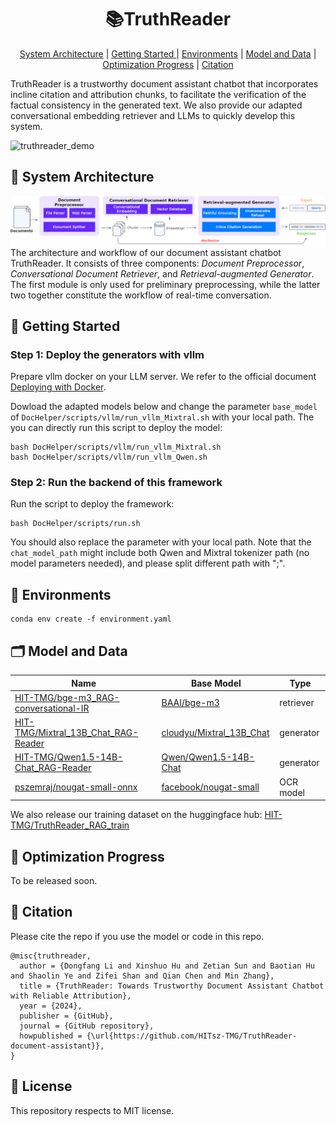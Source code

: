 <h1 align="center">
  📚TruthReader
</h1>

<div align="center">

 [System Architecture](https://github.com/HITsz-TMG/TruthReader-document-assistant?tab=readme-ov-file#blue_book-system-architecture) | [Getting Started
](https://github.com/HITsz-TMG/TruthReader-document-assistant?tab=readme-ov-file#rocket-getting-started) | [Environments](https://github.com/HITsz-TMG/TruthReader-document-assistant?tab=readme-ov-file#zap-environments) | [Model and Data](https://github.com/HITsz-TMG/TruthReader-document-assistant?tab=readme-ov-file#card_index_dividers-model-and-data) | [Optimization Progress](https://github.com/HITsz-TMG/TruthReader-document-assistant?tab=readme-ov-file#thought_balloon-optimization-progress) | [Citation](https://github.com/HITsz-TMG/TruthReader-document-assistant?tab=readme-ov-file#link-citation)

</div>



TruthReader is a trustworthy document assistant chatbot that incorporates incline citation and attribution chunks, to facilitate the verification of the factual consistency in the generated text. We also provide our adapted conversational embedding retriever and LLMs to quickly develop this system.

![truthreader_demo](fig/truthreader_demo.gif)



## :blue_book: System Architecture
![truthreader_architecture](fig/truthreader_architecture.png)
The architecture and workflow of our document assistant chatbot TruthReader. It consists of three components: *Document Preprocessor*, *Conversational Document Retriever*, and *Retrieval-augmented Generator*. The first module is only used for preliminary preprocessing, while the latter two together constitute the workflow of real-time conversation.



## :rocket: Getting Started

### Step 1: Deploy the generators with vllm

Prepare vllm docker on your LLM server. We refer to the official document [Deploying with Docker](https://docs.vllm.ai/en/latest/serving/deploying_with_docker.html).

Dowload the adapted models below and change the parameter `base_model` of `DocHelper/scripts/vllm/run_vllm_Mixtral.sh` with your local path. The you can directly run this script to deploy the model:

```shell
bash DocHelper/scripts/vllm/run_vllm_Mixtral.sh
bash DocHelper/scripts/vllm/run_vllm_Qwen.sh
```


### Step 2: Run the backend of this framework

Run the script to deploy the framework:

```shell
bash DocHelper/scripts/run.sh
```

You should also replace the parameter with your local path. Note that the `chat_model_path` might include both Qwen and Mixtral tokenizer path (no model parameters needed), and please split different path with ";".



## :rainbow: Environments
```shell
conda env create -f environment.yaml
```


## :card_index_dividers: Model and Data
| Name                                                                  | Base Model  | Type |
| --------------------------------------------------------------------- | ----------- | ------------------------- |
| [HIT-TMG/bge-m3_RAG-conversational-IR](https://huggingface.co/HIT-TMG/bge-m3_RAG-conversational-IR)   | [BAAI/bge-m3](https://huggingface.co/BAAI/bge-m3)   | retriever                |
| [HIT-TMG/Mixtral_13B_Chat_RAG-Reader](https://huggingface.co/HIT-TMG/Mixtral_13B_Chat_RAG-Reader)               | [cloudyu/Mixtral_13B_Chat](https://huggingface.co/cloudyu/Mixtral_13B_Chat) | generator               |
| [HIT-TMG/Qwen1.5-14B-Chat_RAG-Reader](https://huggingface.co/HIT-TMG/Qwen1.5-14B-Chat_RAG-Reader) | [Qwen/Qwen1.5-14B-Chat](https://huggingface.co/Qwen/Qwen1.5-14B-Chat)  | generator              |
| [pszemraj/nougat-small-onnx](https://huggingface.co/pszemraj/nougat-small-onnx) | [facebook/nougat-small](https://huggingface.co/facebook/nougat-small)  | OCR model      

We also release our training dataset on the huggingface hub: [HIT-TMG/TruthReader_RAG_train](https://huggingface.co/datasets/HIT-TMG/TruthReader_RAG_train)



## :thought_balloon: Optimization Progress
To be released soon.



## :link: Citation
Please cite the repo if you use the model or code in this repo.

```
@misc{truthreader,
  author = {Dongfang Li and Xinshuo Hu and Zetian Sun and Baotian Hu and Shaolin Ye and Zifei Shan and Qian Chen and Min Zhang},
  title = {TruthReader: Towards Trustworthy Document Assistant Chatbot with Reliable Attribution},
  year = {2024},
  publisher = {GitHub},
  journal = {GitHub repository},
  howpublished = {\url{https://github.com/HITsz-TMG/TruthReader-document-assistant}},
}
```


## :scroll: License

This repository respects to MIT license.